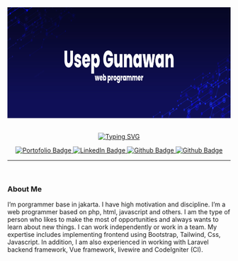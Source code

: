<div id="header" align="center">
  <img align='center' src='/assets/bg.png' width='1000' height='250'/>
</div>

<br>

<div id="header" align="center">
  <p><a href="https://git.io/typing-svg"><img align="center" src="https://readme-typing-svg.herokuapp.com?font=popins&size=35&pause=5000&color=161b228&center=true&vCenter=true&width=435&lines=Hi+i'm+Usep+Gunawan;Web+Programmer;" alt="Typing SVG" /></a></p>
</div>

<div id="badges" align="center">
  <a href="https://usepgnwan.github.io/" target="_blank">
    <img src="https://img.shields.io/badge/Portofolio-4285F4?style=for-the-badge&logo=Google-chrome&logoColor=white" alt="Portofolio Badge"/>
  </a>
  <a href="https://www.linkedin.com/in/usep-gnwan-6b17592a3/"target="_blank">
    <img src="https://img.shields.io/badge/LinkedIn-blue?style=for-the-badge&logo=linkedin&logoColor=white" alt="LinkedIn Badge"/>
  </a>
  <a href="https://github.com/usepgnwan" target="_blank">
    <img src="https://img.shields.io/badge/Github-black?style=for-the-badge&logo=Github&logoColor=white" alt="Github Badge"/>
  </a>
  <a href="https://gitlab.com/usepgnwan" target="_blank">
    <img src="https://img.shields.io/badge/GitLab-330F63?style=for-the-badge&logo=gitlab&logoColor=white" alt="Github Badge"/>
  </a> 
</div>

<hr/>

<br/>

### About Me

I’m porgrammer base in jakarta. I have high motivation and discipline. I’m a web programmer based on php, html, javascript and others. I am the type of person who likes to make the most of opportunities and always wants to learn about new things. I can work independently or work in a team. My expertise includes implementing frontend using Bootstrap, Tailwind, Css, Javascript. In addition, I am also experienced in working with Laravel backend framework, Vue framework, livewire and CodeIgniter (CI). 
